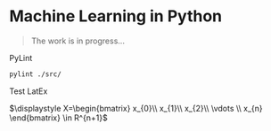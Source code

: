 # Machine Learning in Python

> The work is in progress...

PyLint

```bash
pylint ./src/
```


Test LatEx

$\displaystyle X=\begin{bmatrix}
x_{0}\\
x_{1}\\
x_{2}\\
\vdots \\
x_{n}
\end{bmatrix} \in R^{n+1}$
